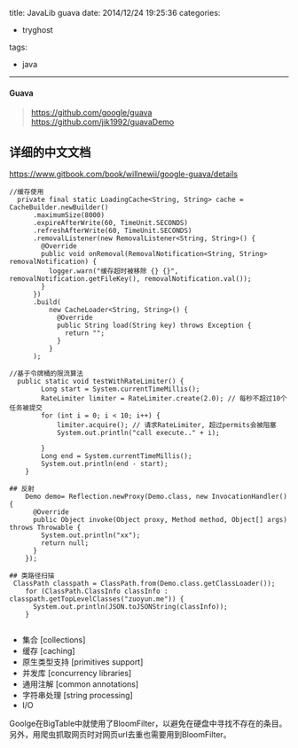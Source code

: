 title: JavaLib guava
date: 2014/12/24 19:25:36
categories:
 - tryghost

tags:
 - java 



---

#### Guava
>https://github.com/google/guava
>https://github.com/jik1992/guavaDemo

## 详细的中文文档
https://www.gitbook.com/book/willnewii/google-guava/details

```language-java
//缓存使用
  private final static LoadingCache<String, String> cache = CacheBuilder.newBuilder()
      .maximumSize(8000)
      .expireAfterWrite(60, TimeUnit.SECONDS)
      .refreshAfterWrite(60, TimeUnit.SECONDS)
      .removalListener(new RemovalListener<String, String>() {
        @Override
        public void onRemoval(RemovalNotification<String, String> removalNotification) {
          logger.warn("缓存超时被移除 {} {}", removalNotification.getFileKey(), removalNotification.val());
        }
      })
      .build(
          new CacheLoader<String, String>() {
            @Override
            public String load(String key) throws Exception {
              return "";
            }
          }
      );

//基于令牌桶的限流算法
  public static void testWithRateLimiter() {  
        Long start = System.currentTimeMillis();  
        RateLimiter limiter = RateLimiter.create(2.0); // 每秒不超过10个任务被提交  
        for (int i = 0; i < 10; i++) {  
            limiter.acquire(); // 请求RateLimiter, 超过permits会被阻塞  
            System.out.println("call execute.." + i);  
              
        }  
        Long end = System.currentTimeMillis();            
        System.out.println(end - start);         
    }  

## 反射
    Demo demo= Reflection.newProxy(Demo.class, new InvocationHandler() {
      @Override
      public Object invoke(Object proxy, Method method, Object[] args) throws Throwable {
        System.out.println("xx");
        return null;
      }
    });

## 类路径扫描
 ClassPath classpath = ClassPath.from(Demo.class.getClassLoader());
    for (ClassPath.ClassInfo classInfo : classpath.getTopLevelClasses("zuoyun.me")) {
      System.out.println(JSON.toJSONString(classInfo));
    }


```

* 集合 [collections] 
* 缓存 [caching] 
* 原生类型支持 [primitives support] 
* 并发库 [concurrency libraries] 
* 通用注解 [common annotations] 
* 字符串处理 [string processing] 
* I/O 

Goolge在BigTable中就使用了BloomFilter，以避免在硬盘中寻找不存在的条目。 
另外，用爬虫抓取网页时对网页url去重也需要用到BloomFilter。








